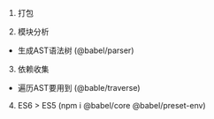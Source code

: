 1. 打包


2. 模块分析
  - 生成AST语法树 (@babel/parser)


3. 依赖收集
  - 遍历AST要用到 (@bable/traverse)


4. ES6 > ES5  (npm i @babel/core @babel/preset-env)